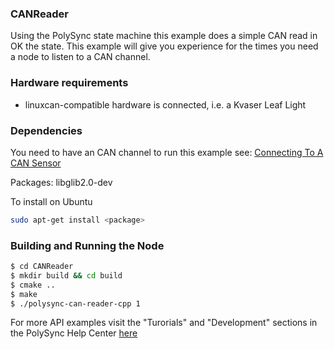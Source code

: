 ### CANReader

Using the PolySync state machine this example does a simple CAN read in OK the state.
This example will give you experience for the times you need a node to listen to a CAN channel.

### Hardware requirements

- linuxcan-compatible hardware is connected, i.e. a Kvaser Leaf Light

### Dependencies

You need to have an CAN channel to run this example see:  [Connecting To A CAN Sensor](https://help.polysync.io/articles/configuration/runtime-node-configuration/connecting-to-a-can-radar-sensor/)

Packages: libglib2.0-dev

To install on Ubuntu

```bash
sudo apt-get install <package>
```

### Building and Running the Node

```bash
$ cd CANReader 
$ mkdir build && cd build
$ cmake ..
$ make
$ ./polysync-can-reader-cpp 1
```

For more API examples visit the "Turorials" and "Development" sections in the PolySync Help Center [here](https://help.polysync.io/articles/)
